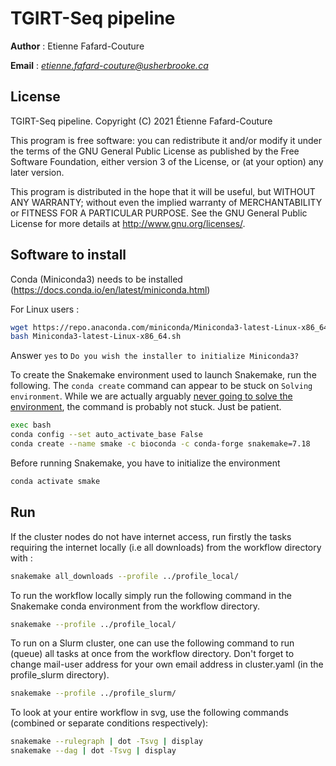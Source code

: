 # TGIRT-Seq pipeline

__Author__ : Etienne Fafard-Couture

__Email__ :  _<etienne.fafard-couture@usherbrooke.ca>_

## License
TGIRT-Seq pipeline. Copyright (C) 2021  Étienne Fafard-Couture

This program is free software: you can redistribute it and/or modify
it under the terms of the GNU General Public License as published by
the Free Software Foundation, either version 3 of the License, or
(at your option) any later version.

This program is distributed in the hope that it will be useful,
but WITHOUT ANY WARRANTY; without even the implied warranty of
MERCHANTABILITY or FITNESS FOR A PARTICULAR PURPOSE.  See the
GNU General Public License for more details at http://www.gnu.org/licenses/.

## Software to install
Conda (Miniconda3) needs to be installed (https://docs.conda.io/en/latest/miniconda.html)

For Linux users :
```bash
wget https://repo.anaconda.com/miniconda/Miniconda3-latest-Linux-x86_64.sh
bash Miniconda3-latest-Linux-x86_64.sh
```

Answer `yes` to `Do you wish the installer to initialize Miniconda3?`


To create the Snakemake environment used to launch Snakemake, run the following. The `conda create` command can appear to be stuck on `Solving environment`. While we are actually arguably [never going to solve the environment](https://www.ipcc.ch/sr15/chapter/spm/), the command is probably not stuck. Just be patient.

```bash
exec bash
conda config --set auto_activate_base False
conda create --name smake -c bioconda -c conda-forge snakemake=7.18
```

Before running Snakemake, you have to initialize the environment
```bash
conda activate smake
```


## Run

If the cluster nodes do not have internet access, run firstly the tasks requiring the internet locally (i.e all downloads) from the workflow directory with :
```bash
snakemake all_downloads --profile ../profile_local/
```


To run the workflow locally simply run the following command in the Snakemake conda environment from the workflow directory.
```bash
snakemake --profile ../profile_local/
```

To run on a Slurm cluster, one can use the following command to run (queue) all tasks at once from the workflow directory. Don't forget to change mail-user address for your own email address in cluster.yaml (in the profile_slurm directory).
```bash
snakemake --profile ../profile_slurm/
```

To look at your entire workflow in svg, use the following commands (combined or separate conditions respectively):
```bash
snakemake --rulegraph | dot -Tsvg | display
snakemake --dag | dot -Tsvg | display
```
